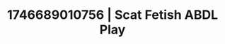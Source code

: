 ---
categories:
- Tasteful nudity
- Spiritual kink
- Whispered desires
- Cosmic sensuality
- AI-generated
- Sensory play
- ASMR
- Cosplay
image: /assets/images/1746689010756.jpg
layout: post
seo:
  description: Featured content with sensual Scat Fetish, ABDL Play. HD images available.
  keywords: Scat Fetish, ABDL Play
  og_image: /assets/images/1746689010756.jpg
  schema_type: VisualArtwork
tags:
- ABDL Play
- '#1746689010756'
- Scat Fetish
title: 1746689010756 | Scat Fetish ABDL Play
---